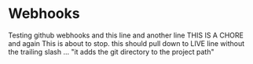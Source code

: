 # Webhooks
Testing github webhooks
and this line
and another line
THIS IS A CHORE
and again
This is about to stop.
this should pull down to LIVE
line without the trailing slash ...
"it adds the git directory to the project path"
